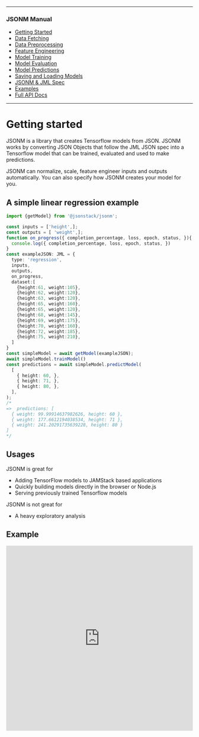 <link id="viewx-style-style-0" rel="stylesheet" type="text/css" href="https://unpkg.com/highlight.js@9.18.1/styles/darkula.css">
<!-- <script src="https://unpkg.com/highlight.js@9.18.1/lib/highlight.js"> </script> -->

---
### JSONM Manual
 - [Getting Started](https://repetere.github.io/jsonm/manual/getting-started/index.html)
 - [Data Fetching](https://repetere.github.io/jsonm/manual/data-fetching/index.html)
 - [Data Preprocessing](https://repetere.github.io/jsonm/manual/data-preprocessing/index.html)
 - [Feature Engineering](https://repetere.github.io/jsonm/manual/feature-engineering/index.html)
 - [Model Training](https://repetere.github.io/jsonm/manual/model-training/index.html)
 - [Model Evaluation](https://repetere.github.io/jsonm/manual/model-evaluation/index.html)
 - [Model Predictions](https://repetere.github.io/jsonm/manual/model-predictions/index.html)
 - [Saving and Loading Models](https://repetere.github.io/jsonm/manual/saving-and-loading-models/index.html)
 - [JSONM & JML Spec](https://repetere.github.io/jsonm/manual/spec/index.html)
 - [Examples](https://repetere.github.io/jsonm/manual/examples/index.html)
 - [Full API Docs](https://repetere.github.io/jsonm/)
---

# Getting started

JSONM is a library that creates Tensorflow models from JSON. JSONM works by converting JSON Objects that follow the JML JSON spec into a Tensorflow model that can be trained, evaluated and used to make predictions.

JSONM can normalize, scale, feature engineer inputs and outputs automatically. You can also specify how JSONM creates your model for you.

## A simple linear regression example
```Typescript
import {getModel} from '@jsonstack/jsonm'; 

const inputs = ['height',];
const outputs = [ 'weight',];
function on_progress({ completion_percentage, loss, epoch, status, }){ 
  console.log({ completion_percentage, loss, epoch, status, })
}
const exampleJSON: JML = {
  type: 'regression',
  inputs,
  outputs,
  on_progress,
  dataset:[
    {height:61, weight:105},
    {height:62, weight:120},
    {height:63, weight:120},
    {height:65, weight:160},
    {height:65, weight:120},
    {height:68, weight:145},
    {height:69, weight:175},
    {height:70, weight:160},
    {height:72, weight:185},
    {height:75, weight:210},
  ]
}
const simpleModel = await getModel(exampleJSON); 
await simpleModel.trainModel()
const predictions = await simpleModel.predictModel( 
  [
    { height: 60, },
    { height: 71, },
    { height: 80, },
  ],
);
/*
=>  predictions: [
  { weight: 99.99914637982626, height: 60 },
  { weight: 177.6612194038534, height: 71 },
  { weight: 241.20291735639228, height: 80 }
]
*/
```

## Usages ##
JSONM is great for
-  Adding TensorFlow models to JAMStack based applications
-  Quickly building models directly in the browser or Node.js
-  Serving previously trained Tensorflow models

JSONM is not great for
- A heavy exploratory analysis

## Example ##
<iframe width="100%" height="500" src="https://jsfiddle.net/yawetse/4ph1vwes/19/embedded/result,js,html,css,resources/dark/" allowfullscreen="allowfullscreen" allowpaymentrequest frameborder="0"></iframe>